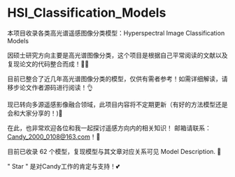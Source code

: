 # HSI_Classification_Models
本项目收录各类高光谱遥感图像分类模型：Hyperspectral Image Classification Models
  
因硕士研究方向主要是高光谱图像分类，这个项目是根据自己平常阅读的文献以及复现论文的代码整合而成！👩‍💻

目前已整合了近几年高光谱图像分类的模型，仅供有需者参考！如需详细解读，请移步论文作者源码进行阅读！👌

现已转向多源遥感影像融合领域，此项目内容将不定期更新（有好的方法模型还是会和大家分享的！)🤞
  
在此，也非常欢迎各位和我一起探讨遥感方向内的相关知识！ 邮箱请联系：Candy_2000_0108@163.com！🤝
  
目前已收录 62 个模型，复现模型与其文章对应关系可见 Model Description.  🥳
  
" Star " 是对Candy工作的肯定与支持！💕  

